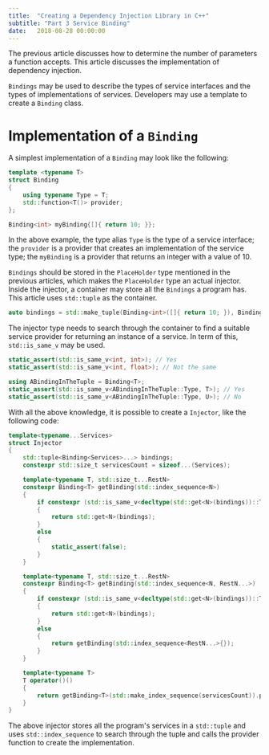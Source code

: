 ```yaml
---
title:  "Creating a Dependency Injection Library in C++"
subtitle: "Part 3 Service Binding"
date:   2018-08-28 00:00:00
---
```


The previous article discusses how to determine the number of parameters a function accepts. This article discusses the implementation of dependency injection. 

`Bindings` may be used to describe the types of service interfaces and the types of implementations of services. Developers may use a template to create a `Binding` class.

# Implementation of a `Binding`

A simplest implementation of a `Binding` may look like the following:
```c++
template <typename T>
struct Binding
{
    using typename Type = T;
    std::function<T()> provider;
};

Binding<int> myBinding{[]{ return 10; }};
```
In the above example, the type alias `Type` is the type of a service interface; the `provider` is a provider that creates an implementation of the service type; the `myBinding` is a provider that returns an integer with a value of 10.

`Bindings` should be stored in the `PlaceHolder` type mentioned in the previous articles, which makes the `PlaceHolder` type an actual injector. Inside the injector, a container may store all the `Bindings` a program has. This article uses `std::tuple` as the container.

```c++
auto bindings = std::make_tuple(Binding<int>([]{ return 10; }), Binding<float>([] { return 2.1f; }));
```

The injector type needs to search through the container to find a suitable service provider for returning an instance of a service. In term of this, `std::is_same_v` may be used.

```c++
static_assert(std::is_same_v<int, int>); // Yes
static_assert(std::is_same_v<int, float>); // Not the same

using ABindingInTheTuple = Binding<T>;
static_assert(std::is_same_v<ABindingInTheTuple::Type, T>); // Yes
static_assert(std::is_same_v<ABindingInTheTuple::Type, U>); // No
```

With all the above knowledge, it is possible to create a `Injector`, like the following code:
```c++
template<typename...Services>
struct Injector
{
    std::tuple<Binding<Services>...> bindings;
    constexpr std::size_t servicesCount = sizeof...(Services);

    template<typename T, std::size_t...RestN>
    constexpr Binding<T> getBinding(std::index_sequence<N>)
    {
        if constexpr (std::is_same_v<decltype(std::get<N>(bindings))::Type, T>)
        {
            return std::get<N>(bindings);
        }
        else
        {
            static_assert(false);
        }
    }

    template<typename T, std::size_t...RestN>
    constexpr Binding<T> getBinding(std::index_sequence<N, RestN...>)
    {
        if constexpr (std::is_same_v<decltype(std::get<N>(bindings))::Type, T>)
        {
            return std::get<N>(bindings);
        }
        else
        {
            return getBinding(std::index_sequence<RestN...>{});
        }
    }

    template<typename T>
    T operator()()
    {
        return getBinding<T>(std::make_index_sequence(servicesCount)).provider;
    }
}
```

The above injector stores all the program's services in a `std::tuple` and uses `std::index_sequence` to search through the tuple and calls the provider function to create the implementation.
